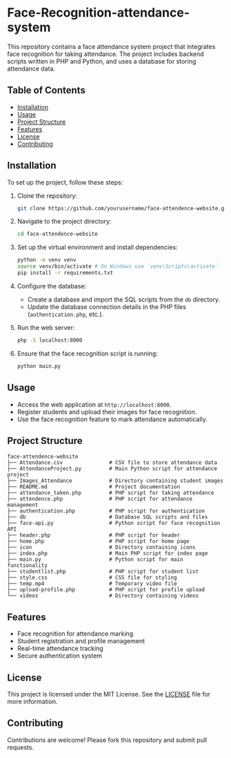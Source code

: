 
# Face-Recognition-attendance-system

This repository contains a face attendance system project that integrates face recognition for taking attendance. The project includes backend scripts written in PHP and Python, and uses a database for storing attendance data.

## Table of Contents

- [Installation](#installation)
- [Usage](#usage)
- [Project Structure](#project-structure)
- [Features](#features)
- [License](#license)
- [Contributing](#contributing)

## Installation

To set up the project, follow these steps:

1. Clone the repository:
    ```sh
    git clone https://github.com/yourusername/face-attendence-website.git
    ```

2. Navigate to the project directory:
    ```sh
    cd face-attendence-website
    ```

3. Set up the virtual environment and install dependencies:
    ```sh
    python -m venv venv
    source venv/bin/activate # On Windows use `venv\Scripts\activate`
    pip install -r requirements.txt
    ```

4. Configure the database:
    - Create a database and import the SQL scripts from the `db` directory.
    - Update the database connection details in the PHP files (`authentication.php`, etc.).

5. Run the web server:
    ```sh
    php -S localhost:8000
    ```

6. Ensure that the face recognition script is running:
    ```sh
    python main.py
    ```

## Usage

- Access the web application at `http://localhost:8000`.
- Register students and upload their images for face recognition.
- Use the face recognition feature to mark attendance automatically.

## Project Structure

```plaintext
face-attendence-website
├── Attendance.csv               # CSV file to store attendance data
├── AttendanceProject.py         # Main Python script for attendance project
├── Images_Attendance            # Directory containing student images
├── README.md                    # Project documentation
├── attendance_taken.php         # PHP script for taking attendance
├── attendence.php               # PHP script for attendance management
├── authentication.php           # PHP script for authentication
├── db                           # Database SQL scripts and files
├── face-api.py                  # Python script for face recognition API
├── header.php                   # PHP script for header
├── home.php                     # PHP script for home page
├── icon                         # Directory containing icons
├── index.php                    # Main PHP script for index page
├── main.py                      # Python script for main functionality
├── studentlist.php              # PHP script for student list
├── style.css                    # CSS file for styling
├── temp.mp4                     # Temporary video file
├── upload-profile.php           # PHP script for profile upload
└── videos                       # Directory containing videos
```

## Features

- Face recognition for attendance marking
- Student registration and profile management
- Real-time attendance tracking
- Secure authentication system

## License

This project is licensed under the MIT License. See the [LICENSE](LICENSE) file for more information.

## Contributing

Contributions are welcome! Please fork this repository and submit pull requests.
